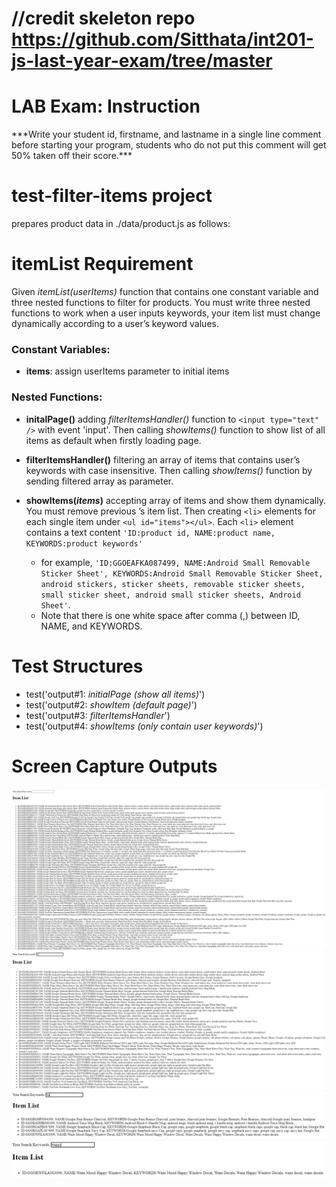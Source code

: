 # //credit skeleton repo https://github.com/Sitthata/int201-js-last-year-exam/tree/master
# LAB Exam: Instruction

\*\*\*Write your student id, firstname, and lastname in a single line comment before starting your program, students who do not put this comment will get 50% taken off their score.\*\*\*

# test-filter-items project

prepares product data in ./data/product.js as follows:

# itemList Requirement

Given _itemList(userItems)_ function that contains one constant variable and three nested functions to filter for products. You must write three nested functions to work when a user inputs keywords, your item list must change dynamically according to a user’s keyword values.

### Constant Variables:

- **items**: assign userItems parameter to initial items

### Nested Functions:

- **initalPage()** adding _filterItemsHandler()_ function to `<input type="text" />` with event 'input'. Then calling _showItems()_ function to show list of all items as default when firstly loading page.

- **filterItemsHandler()** filtering an array of items that contains user’s keywords with case insensitive. Then calling _showItems()_ function by sending filtered array as parameter.

- **showItems(_items_)** accepting array of items and show them dynamically. You must remove previous ’s item list. Then creating `<li>` elements for each single item under `<ul id="items"></ul>`. Each `<li>` element contains a text content `'ID:product id, NAME:product name, KEYWORDS:product keywords'`
  - for example, `'ID:GGOEAFKA087499, NAME:Android Small Removable  Sticker Sheet', KEYWORDS:Android Small Removable Sticker Sheet, android stickers, sticker sheets, removable sticker sheets, small sticker sheet, android small sticker sheets, Android Sheet'`.
  - Note that there is one white space after comma (,) between ID, NAME, and KEYWORDS.

# Test Structures

- test('output#1: _initialPage (show all items)_')
- test('output#2: _showItem (default page)_')
- test('output#3: _filterItemsHandler_')
- test('output#4: _showItems (only contain user keywords)_')

# Screen Capture Outputs

![initial page](/assets/images/output1.JPG)
![filtering with keyword 'h'](/assets/images/output2.JPG)
![filtering with keyword 'ha'](/assets/images/output3.JPG)
![filtering with keyword 'happy'](/assets/images/output4.JPG)
